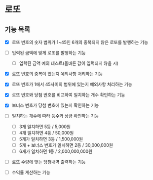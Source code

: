 # 로또

## 기능 목록
- [X] 로또 번호의 숫자 범위가 1~45인 6개의 중복되지 않은 로또를 발행하는 기능
- [ ] 입력된 금액에 맞게 로또를 발행하는 기능 
  - [ ] 입력된 금액 예외 테스트(올바른 값이 입력되지 않을 시)
- [X] 로또 번호의 중복이 있는지 예외사항 처리하는 기능
- [X] 로또 번호가 1에서 45사이의 범위에 있는지 예외사항 처리하는 기능
- [X] 로또 번호와 당첨 번호를 비교하여 일치하는 개수 확인하는 기능 
- [X] 보너스 번호가 당첨 번호에 있는지 확인하는 기능
- [ ] 일치하는 개수에 따라 등수와 상금 확인하는 기능 
    - [ ] 3개 일치하면 5등 / 5,000원
    - [ ] 4개 일치하면 4등 / 50,000원
    - [ ] 5개가 일치하면 3등 / 1,500,000원
    - [ ] 5개 + 보너스 번호가 일치하면 2등 / 30,000,000원
    - [ ] 6개가 일치하면 1등 / 2,000,000,000원
- [ ] 로또 수량에 맞는 당첨내역 출력하는 기능
- [ ] 수익률 계산하는 기능

